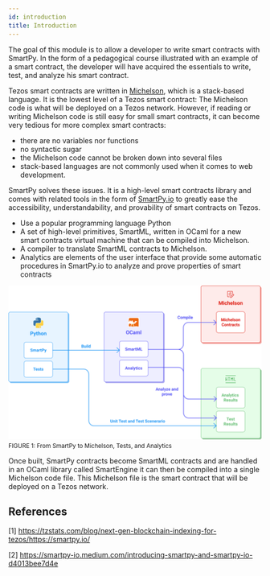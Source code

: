 ```yaml
---
id: introduction
title: Introduction
---
```


The goal of this module is to allow a developer to write smart contracts with SmartPy.
In the form of a pedagogical course illustrated with an example of a smart contract,
the developer will have acquired the essentials to write, test, and analyze his smart contract.

Tezos smart contracts are written in [Michelson](https://opentezos.com/michelson), which is a stack-based language.
It is the lowest level of a Tezos smart contract: The Michelson code is what will be deployed on a Tezos network.
However, if reading or writing Michelson code is still easy for small smart contracts,
it can become very tedious for more complex smart contracts:

- there are no variables nor functions
- no syntactic sugar
- the Michelson code cannot be broken down into several files
- stack-based languages are not commonly used when it comes to web development.

SmartPy solves these issues.
It is a high-level smart contracts library
and comes with related tools in the form of [SmartPy.io](https://smartpy.io/) to greatly ease
the accessibility, understandability, and provability of smart contracts on Tezos.

- Use a popular programming language Python
- A set of high-level primitives, SmartML, written in OCaml for a new smart contracts virtual machine
  that can be compiled into Michelson.
- A compiler to translate SmartML contracts to Michelson.
- Analytics are elements of the user interface that provide some automatic procedures in SmartPy.io
  to analyze and prove properties of smart contracts

![](../../static/img/smartpy/smartpy_intro.svg)
<small className="figure">FIGURE 1: From SmartPy to Michelson, Tests, and Analytics </small>

Once built, SmartPy contracts become SmartML contracts and are handled in an OCaml library called SmartEngine it can then be compiled into a single Michelson code file.
This Michelson file is the smart contract that will be deployed on a Tezos network.

## References

[1] https://tzstats.com/blog/next-gen-blockchain-indexing-for-tezos/https://smartpy.io/

[2] https://smartpy-io.medium.com/introducing-smartpy-and-smartpy-io-d4013bee7d4e
